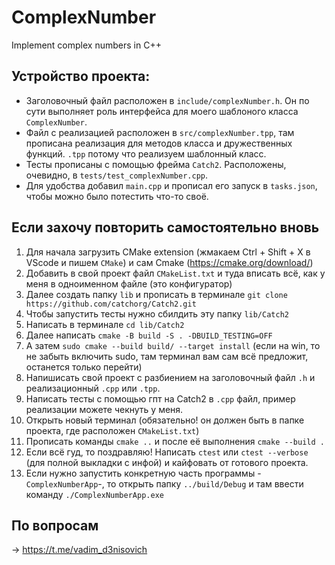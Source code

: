 # ComplexNumber
Implement complex numbers in C++

## Устройство проекта: 
- Заголовочный файл расположен в `include/complexNumber.h`. Он по сути выполняет роль интерфейса для моего шаблоного класса `ComplexNumber`. 
- Файл с реализацией расположен в `src/complexNumber.tpp`, там прописана реализация для методов класса и дружественных функций.
`.tpp` потому что реализуем шаблонный класс.
- Тесты прописаны c помощью фрейма `Catch2`. Расположены, очевидно, в `tests/test_complexNumber.cpp`.
- Для удобства добавил `main.cpp` и прописал его запуск в `tasks.json`, чтобы можно было потестить что-то своё. 

## Если захочу повторить самостоятельно вновь
1) Для начала загрузить CMake extension (жмакаем Ctrl + Shift + X в VScode и пишем `CMake`) и сам Cmake (https://cmake.org/download/)  
2) Добавить в свой проект файл `CMakeList.txt` и туда вписать всё, как у меня в одноименном файле (это конфигуратор)
3) Далее создать папку `lib` и прописать в терминале `git clone https://github.com/catchorg/Catch2.git`
4) Чтобы запустить тесты нужно сбилдить эту папку `lib/Catch2` 
5) Написать в терминале `cd lib/Catch2`
6) Далее написать `cmake -B build -S . -DBUILD_TESTING=OFF`
7) А затем `sudo cmake --build build/ --target install` (если на win, то не забыть включить sudo, там терминал вам сам всё предложит, останется только перейти)
8) Напишисать свой проект с разбиением на заголовочный файл `.h` и реализационный `.cpp` или `.tpp`.
9) Написать тесты с помощью гпт на Catch2 в `.cpp` файл, пример реализации можете чекнуть у меня. 
10) Открыть новый терминал (обязательно! он должен быть в папке проекта, где расположен `CMakeList.txt`)
11) Прописать команды `cmake ..` и после её выполнения `cmake --build .`
12) Если всё гуд, то поздравляю! Написать `ctest` или `ctest --verbose` (для полной выкладки с инфой) и кайфовать от готового проекта. 
13) Если нужно запустить конкретную часть программы - `ComplexNumberApp`-, то открыть папку `../build/Debug` и там ввести команду `./ComplexNumberApp.exe`

## По вопросам
-> https://t.me/vadim_d3nisovich